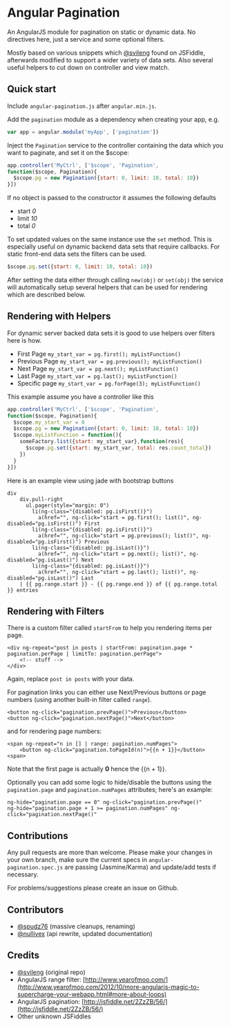 # Angular Pagination

An AngularJS module for pagination on static or dynamic data. No directives here, just a service and some optional filters.

Mostly based on various snippets which [@svileng](https://twitter.com/svileng) found on JSFiddle, afterwards
modified to support a wider variety of data sets. Also several useful helpers to cut down on controller and view match.

## Quick start

Include `angular-pagination.js` after `angular.min.js`.

Add the `pagination` module as a dependency when creating your app, e.g.

```js
var app = angular.module('myApp', ['pagination'])
```

Inject the `Pagination` service to the controller containing the data which you want to paginate, and set it on the $scope:

```js
app.controller('MyCtrl', ['$scope', 'Pagination',
function($scope, Pagination){
  $scope.pg = new Pagination({start: 0, limit: 10, total: 10})
}])
```

If no object is passed to the constructor it assumes the following defaults
 * start *0*
 * limit *10*
 * total *0*

To set updated values on the same instance use the `set` method. This is especially useful on dynamic backend data
sets that require callbacks. For static front-end data sets the filters can be used.

```js
$scope.pg.set({start: 0, limit: 10, total: 10})
```

After setting the data either through calling `new(obj)` or `set(obj)` the service will automatically setup several
helpers that can be used for rendering which are described below.

## Rendering with Helpers

For dynamic server backed data sets it is good to use helpers over filters here is how.

* First Page `my_start_var = pg.first(); myListFunction()`
* Previous Page `my_start_var = pg.previous(); myListFunction()`
* Next Page `my_start_var = pg.next(); myListFunction()`
* Last Page `my_start_var = pg.last(); myListFunction()`
* Specific page `my_start_var = pg.forPage(3); myListFunction()`

This example assume you have a controller like this
```js
app.controller('MyCtrl', ['$scope', 'Pagination',
function($scope, Pagination){
  $scope.my_start_var = 0
  $scope.pg = new Pagination({start: 0, limit: 10, total: 10})
  $scope.myListFunction = function(){
    someFactory.list({start: my_start_var},function(res){
      $scope.pg.set({start: my_start_var, total: res.count_total})
    })
  }
}])
```

Here is an example view using jade with bootstrap buttons
```jade
div
    div.pull-right
      ul.pager(style="margin: 0")
        li(ng-class="{disabled: pg.isFirst()}")
          a(href="", ng-click="start = pg.first(); list()", ng-disabled="pg.isFirst()") First
        li(ng-class="{disabled: pg.isFirst()}")
          a(href="", ng-click="start = pg.previous(); list()", ng-disabled="pg.isFirst()") Previous
        li(ng-class="{disabled: pg.isLast()}")
          a(href="", ng-click="start = pg.next(); list()", ng-disabled="pg.isLast()") Next
        li(ng-class="{disabled: pg.isLast()}")
          a(href="", ng-click="start = pg.last(); list()", ng-disabled="pg.isLast()") Last
    | {{ pg.range.start }} - {{ pg.range.end }} of {{ pg.range.total }} entries
```

## Rendering with Filters

There is a custom filter called `startFrom` to help you rendering items per page.

```
<div ng-repeat="post in posts | startFrom: pagination.page * pagination.perPage | limitTo: pagination.perPage">
	<!-- stuff -->
</div>
```

Again, replace `post in posts` with your data.

For pagination links you can either use Next/Previous buttons or page numbers (using another built-in filter called `range`).

```
<button ng-click="pagination.prevPage()">Previous</button>
<button ng-click="pagination.nextPage()">Next</button>
```

and for rendering page numbers:

```
<span ng-repeat="n in [] | range: pagination.numPages">
	<button ng-click="pagination.toPageId(n)">{{n + 1}}</button>
<span>
```

Note that the first page is actually __0__ hence the {{n + 1}}.

Optionally you can add some logic to hide/disable the buttons using the `pagination.page` and `pagination.numPages` attributes; here's an example:

```
ng-hide="pagination.page == 0" ng-click="pagination.prevPage()"
ng-hide="pagination.page + 1 >= pagination.numPages" ng-click="pagination.nextPage()"
```

## Contributions

Any pull requests are more than welcome. Please make your changes in your own branch, make sure the current specs in `angular-pagination.spec.js` are passing (Jasmine/Karma) and update/add tests if necessary.

For problems/suggestions please create an issue on Github.

## Contributors

* [@spudz76](https://twitter.com/spudz76) (massive cleanups, renaming)
* [@nullivex](https://twitter.com/nullivex) (api rewrite, updated documentation)

## Credits

* [@svileng](https://twitter.com/svileng) (original repo)
* AngularJS range filter: [http://www.yearofmoo.com/](http://www.yearofmoo.com/2012/10/more-angularjs-magic-to-supercharge-your-webapp.html#more-about-loops)
* AngularJS pagination: [http://jsfiddle.net/2ZzZB/56/](http://jsfiddle.net/2ZzZB/56/)
* Other unknown JSFiddles
